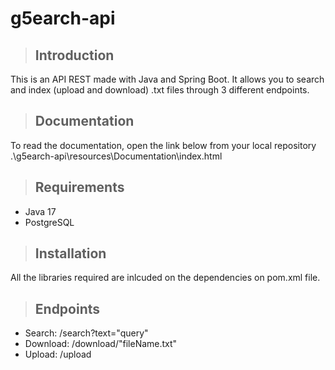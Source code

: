 # g5earch-api
>## Introduction
This is an API REST made with Java and Spring Boot. It allows you to search and index (upload and download) .txt files through 3 different endpoints.

>## Documentation
To read the documentation, open the link below from your local repository
.\g5earch-api\resources\Documentation\index.html

>## Requirements
* Java 17
* PostgreSQL


>## Installation
All the libraries required are inlcuded on the dependencies on pom.xml file.

>## Endpoints
* Search: /search?text="query"
* Download: /download/"fileName.txt"
* Upload: /upload

